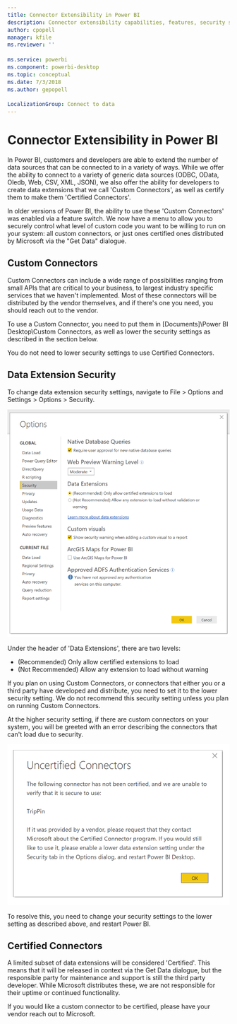 ```yaml
---
title: Connector Extensibility in Power BI
description: Connector extensibility capabilities, features, security settings, and certified connectors
author: cpopell
manager: kfile
ms.reviewer: ''

ms.service: powerbi
ms.component: powerbi-desktop
ms.topic: conceptual
ms.date: 7/3/2018
ms.author: gepopell

LocalizationGroup: Connect to data
---
```


# Connector Extensibility in Power BI

In Power BI, customers and developers are able to extend the number of data sources that can be connected to in a variety of ways. While we offer the ability to connect to a variety of generic data sources (ODBC, OData, Oledb, Web, CSV, XML, JSON), we also offer the ability for developers to create data extensions that we call 'Custom Connectors', as well as certify them to make them 'Certified Connectors'.

In older versions of Power BI, the ability to use these 'Custom Connectors' was enabled via a feature switch. We now have a menu to allow you to securely control what level of custom code you want to be willing to run on your system: all custom connectors, or just ones certified ones distributed by Microsoft via the "Get Data" dialogue.

## Custom Connectors

Custom Connectors can include a wide range of possibilities ranging from small APIs that are critical to your business, to largest industry specific services that we haven't implemented. Most of these connectors will be distributed by the vendor themselves, and if there's one you need, you should reach out to the vendor.

To use a Custom Connector, you need to put them in \[Documents]\\Power BI Desktop\\Custom Connectors, as well as lower the security settings as described in the section below.

You do not need to lower security settings to use Certified Connectors.

## Data Extension Security

To change data extension security settings, navigate to File > Options and Settings > Options > Security.

![Control whether you want to be able to load custom connectors or not with Data Extension Security options](media/desktop-connector-extensibility/data-extension-security-1.png)

Under the header of 'Data Extensions', there are two levels:

* (Recommended) Only allow certified extensions to load
* (Not Recommended) Allow any extension to load without warning

If you plan on using Custom Connectors, or connectors that either you or a third party have developed and distribute, you need to set it to the lower security setting. We do not recommend this security setting unless you plan on running Custom Connectors.

At the higher security setting, if there are custom connectors on your system, you will be greeted with an error describing the connectors that can't load due to security.

![A dialog will describe Custom Connectors that can't load due to security settings, in this case TripPin](media/desktop-connector-extensibility/data-extension-security-2.png)

To resolve this, you need to change your security settings to the lower setting as described above, and restart Power BI.

## Certified Connectors

A limited subset of data extensions will be considered 'Certified'. This means that it will be released in context via the Get Data dialogue, but the responsible party for maintenance and support is still the third party developer. While Microsoft distributes these, we are not responsible for their uptime or continued functionality.

If you would like a custom connector to be certified, please have your vendor reach out to Microsoft.
